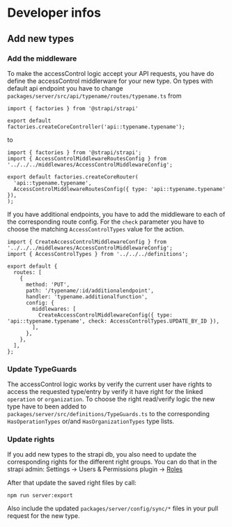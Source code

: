 # Developer infos

## Add new types

### Add the middleware
To make the accessControl logic accept your API requests, you have do define the accessControl middlerware for your new type.
On types with default api endpoint you have to change `packages/server/src/api/typename/routes/typename.ts` from
```
import { factories } from '@strapi/strapi'

export default factories.createCoreController('api::typename.typename');
```
to
```
import { factories } from '@strapi/strapi';
import { AccessControlMiddlewareRoutesConfig } from '../../../middlewares/AccessControlMiddlewareConfig';

export default factories.createCoreRouter(
  'api::typename.typename',
  AccessControlMiddlewareRoutesConfig({ type: 'api::typename.typename' }),
);
```
If you have additional endpoints, you have to add the middleware to each of the corresponding route config.
For the `check` parameter you have to choose the matching `AccessControlTypes` value for the action.
```
import { CreateAccessControlMiddlewareConfig } from '../../../middlewares/AccessControlMiddlewareConfig';
import { AccessControlTypes } from '../../../definitions';

export default {
  routes: [
    {
      method: 'PUT',
      path: '/typename/:id/additionalendpoint',
      handler: 'typename.additionalfunction',
      config: {
        middlewares: [
          CreateAccessControlMiddlewareConfig({ type: 'api::typename.typename', check: AccessControlTypes.UPDATE_BY_ID }),
        ],
      },
    },
  ],
};
```

### Update TypeGuards
The accessControl logic works by verify the current user have rights to access the requested type/entry by verify it have right for the linked `operation` or `organization`.
To choose the right read/verify logic the new type have to been added to `packages/server/src/definitions/TypeGuards.ts` to the corresponding `HasOperationTypes` or/and `HasOrganizationTypes` type lists.


### Update rights
If you add new types to the strapi db, you also need to update the corresponding rights for the different right groups.
You can do that in the strapi admin: Settings -> Users & Permissions plugin -> [Roles](http://localhost:1337/admin/settings/users-permissions/roles)

After that update the saved right files by call:
```
npm run server:export
```
Also include the updated `packages/server/config/sync/*` files in your pull request for the new type.
